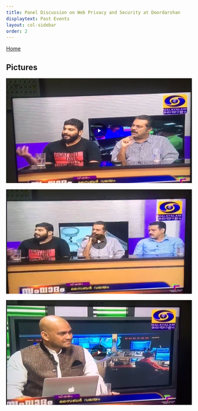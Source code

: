```yaml
---
title: Panel Discussion on Web Privacy and Security at Doordarshan
displaytext: Past Events
layout: col-sidebar
order: 2
---
```

[Home](../index.html)

## Pictures

![panel Discussion](/assets/images/panel1.png)

![panel Discussion](/assets/images/panel2.png)

![panel Discussion](/assets/images/panel3.jpg)

